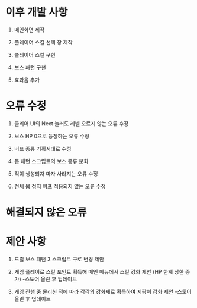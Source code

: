 # 이후 개발 사항

1. 메인화면 제작

1. 플레이어 스킬 선택 창 제작

1. 플레이어 스킬 구현

1. 보스 패턴 구현

1. 효과음 추가

# 오류 수정

1. 클리어 UI의 Next 눌러도 레벨 오르지 않는 오류 수정

1. 보스 HP 0으로 등장하는 오류 수정

1. 버프 종류 기획서대로 수정

1. 몹 패턴 스크립트의 보스 종류 분화

1. 적이 생성되자 마자 사라지는 오류 수정

1. 전체 몹 정지 버프 적용되지 않는 오류 수정

# 해결되지 않은 오류



# 제안 사항

1. 드릴 보스 패턴 3 스크립트 구로 변경 제안

1. 게임 플레이로 스킬 포인트 획득해 메인 메뉴에서 스킬 강화 제안
(HP 한계 상한 증가)
-스토어 올린 후 업데이트

1. 게임 진행 중 물리친 적에 따라 각각의 강화재료 획득하여 지팡이 강화 제안
-스토어 올린 후 업데이트
